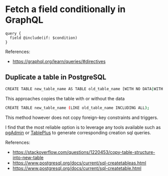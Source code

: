 # Fetch a field conditionally in GraphQL

```gql
query {
  field @include(if: $condition)
}
```

References:

- https://graphql.org/learn/queries/#directives

## Duplicate a table in PostgreSQL

```sh
CREATE TABLE new_table_name AS TABLE old_table_name [WITH NO DATA|WITH DATA];
```

This approaches copies the table with or without the data

```sh
CREATE TABLE new_table_name (LIKE old_table_name INCLUDING ALL);
```

This method however does not copy foreign-key constraints and triggers.

I find that the most reliable option is to leverage any tools available such as
[pgAdmin](https://www.pgadmin.org/) or [TablePlus](https://tableplus.com/) to
generate corresponding creation sql queries.

References:

- https://stackoverflow.com/questions/1220453/copy-table-structure-into-new-table
- https://www.postgresql.org/docs/current/sql-createtableas.html
- https://www.postgresql.org/docs/current/sql-createtable.html
